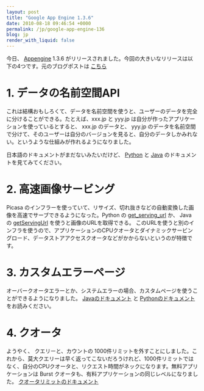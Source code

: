 ```yaml
---
layout: post
title: "Google App Engine 1.3.6"
date: 2010-08-18 09:46:54 +0000
permalink: /jp/google-app-engine-136
blog: jp
render_with_liquid: false
---
```


今日、 [Appengine](http://code.google.com/appengine/) 1.3.6
がリリースされました。今回の大きいなリリースは以下の4つです。元のブログポストは
[こちら](http://googleappengine.blogspot.com/2010/08/multi-tenancy-support-high-performance_17.html)

# 1\. データの名前空間API

これは結構おもしろくて、データを名前空間を使うと、ユーザーのデータを完全に分けることができる。たとえば、xxx.jp と yyy.jp
は自分が作ったアプリケーションを使っているとすると、 xxx.jp のデータと、 yyy.jp
のデータを名前空間で分けて、そのユーザーは自分のバージョンを見ると、自分のデータしかみれない。というような仕組みが作れるようになりました。

日本語のドキュメントがまだないみたいだけど、
[Python](http://code.google.com/intl/ja/appengine/docs/python/multitenancy/)
と [Java](http://code.google.com/appengine/docs/java/multitenancy/)
のドキュメントを見てみてください。

# 2\. 高速画像サービング

Picasa のインフラーを使っていて、リサイズ、切れ抜きなどの自動変換した画像を高速でサーブできるようになった。Python の
[get\_serving\_url](http://code.google.com/appengine/docs/python/images/functions.html)
か、 Java の
[getServingUrl](http://code.google.com/appengine/docs/java/javadoc/com/google/appengine/api/images/ImagesService.html#getServingUrl\(com.google.appengine.api.blobstore.BlobKey\))
を使うと画像のURLを取得できる。
このURLを使うと別のインフラを使うので、アプリケーションのCPUクオータとダイナミックサービングロード、データストアアクセスクオータなどがかからないというのが特徴です。

# 3\. カスタムエラーページ

オーバークオータエラーとか、システムエラーの場合、カスタムページを使うことができるようになりました。
[Javaのドキュメント](http://code.google.com/appengine/docs/java/config/appconfig.html)
と
[Pythonのドキュメント](http://code.google.com/appengine/docs/python/config/appconfig.html)
をお読みください。

# 4\. クオータ

ようやく、 クエリーと、カウントの
1000件リミットを外すことにしました。これから、莫大クエリーは早く返ってこないだろうけれど、1000件リミットではなく、自分のCPUクオータと、リクエスト時間がネックになります。無料アプリケーションは
Burst クオータも、有料アプリケーションの同じレベルになりました。
[クオータリミットのドキュメント](http://code.google.com/appengine/docs/quotas.html)
